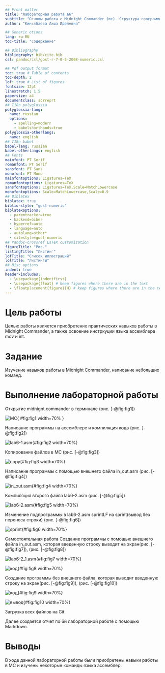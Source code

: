 ```yaml
---
## Front matter
title: "Лабораторная работа №6"
subtitle: "Основы работы с Midnight Commander (mc). Структура программы на языке ассемблера NASM. Системные вызовы в ОС GNU Linux"
author: "Киньябаева Аиша Иделевна"

## Generic otions
lang: ru-RU
toc-title: "Содержание"

## Bibliography
bibliography: bib/cite.bib
csl: pandoc/csl/gost-r-7-0-5-2008-numeric.csl

## Pdf output format
toc: true # Table of contents
toc-depth: 2
lof: true # List of figures
fontsize: 12pt
linestretch: 1.5
papersize: a4
documentclass: scrreprt
## I18n polyglossia
polyglossia-lang:
  name: russian
  options:
	- spelling=modern
	- babelshorthands=true
polyglossia-otherlangs:
  name: english
## I18n babel
babel-lang: russian
babel-otherlangs: english
## Fonts
mainfont: PT Serif
romanfont: PT Serif
sansfont: PT Sans
monofont: PT Mono
mainfontoptions: Ligatures=TeX
romanfontoptions: Ligatures=TeX
sansfontoptions: Ligatures=TeX,Scale=MatchLowercase
monofontoptions: Scale=MatchLowercase,Scale=0.9
## Biblatex
biblatex: true
biblio-style: "gost-numeric"
biblatexoptions:
  - parentracker=true
  - backend=biber
  - hyperref=auto
  - language=auto
  - autolang=other*
  - citestyle=gost-numeric
## Pandoc-crossref LaTeX customization
figureTitle: "Рис."
listingTitle: "Листинг"
lofTitle: "Список иллюстраций"
lolTitle: "Листинги"
## Misc options
indent: true
header-includes:
  - \usepackage{indentfirst}
  - \usepackage{float} # keep figures where there are in the text
  - \floatplacement{figure}{H} # keep figures where there are in the text
---
```


# Цель работы

Целью работы является приобретение практических навыков работы в Midnight Commander, а также освоение инстркуции языка ассемблера mov и int.

# Задание

Изучение навыков работы в Midnight Commander, написание небольших команд.

# Выполнение лабораторной работы

Открытие midnignt commander в терминале (рис. [-@fig:fig1])

![MC](image/1.png){ #fig:fig1 width=70% }

Написание программы на ассемблере и компиляция кода (рис. [-@fig:fig2])

![lab6-1.asm](image/2.png){#fig:fig2 width=70%}

Копирование файлов в МС (рис. [-@fig:fig3])

![copy](image/3.png){#fig:fig3 width=70%}

Написание программы с помощью внешнего файла in_out.asm (рис. [-@fig:fig4])

![in_out.asm](image/4.png){#fig:fig4 width=70%}

Компиляция второго файла lab6-2.asm (рис. [-@fig:fig5])

![lab6-2.asm](image/5.png){#fig:fig5 width=70%}

Изменение подпрограммы в lab6-2.asm sprintLF на sprint(вывод без переноса строки) (рис. [-@fig:fig6])

![sprint](image/6.png){#fig:fig6 width=70%}

Самостоятельная работа
Создание программы с помощью внешнего файла in_out.asm, которая введенную строку выводит на экран(рис. [-@fig:fig7]), (рис. [-@fig:fig8])

![lab6-2_1.asm](image/7.png){#fig:fig7 width=70%}

![код](image/8.png){#fig:fig8 width=70%}

Создание программы без внешнего файла, которая выводит введенную строку на экран(рис. [-@fig:fig9]), (рис. [-@fig:fig10])

![код](image/9.png){#fig:fig9 width=70%}

![вывод](image/10.png){#fig:fig10 width=70%}

Загрузка всех файлов на Git

Далее создается отчет по 6й лабораторной работе с помощью Markdown.

# Выводы

В ходе данной лабораторной работы были приобретены навыки работы в MC и изучены некоторые команды языка ассемблер.
